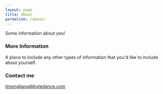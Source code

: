 ```yaml
---
layout: page
title: About
permalink: /about/
---
```


Some information about you!

### More Information

A place to include any other types of information that you'd like to include about yourself.

### Contact me

[limengliang@bytedance.com](mailto:limengliang@bytedance.com)
